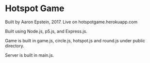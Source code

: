 # Hotspot Game
Built by Aaron Epstein, 2017.
Live on hotspotgame.herokuapp.com

Built using Node.js, p5.js, and Express.js.

Game is built in game.js, circle.js, hotspot.js and round.js under public directory.

Server is built in main.js.